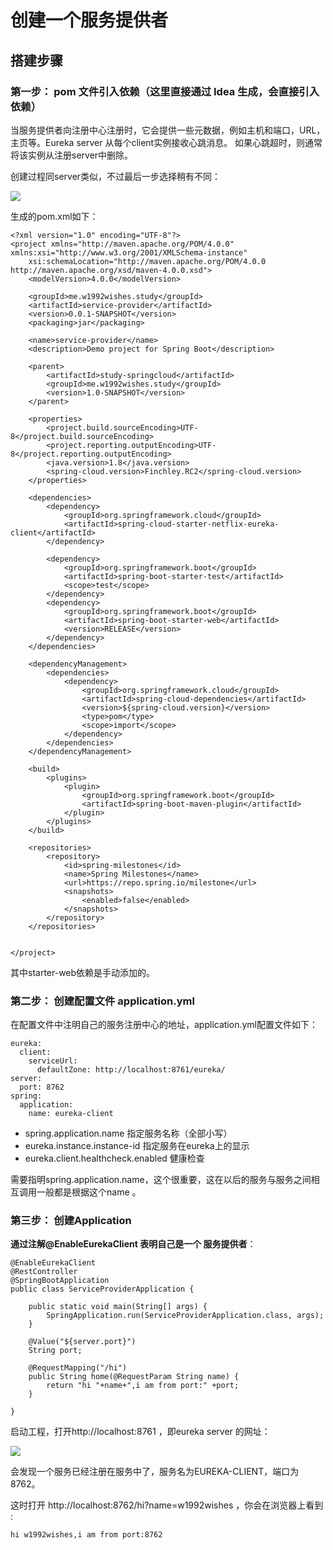 # 创建一个服务提供者 

## 搭建步骤

### 第一步： pom 文件引入依赖（这里直接通过 Idea 生成，会直接引入依赖）

当服务提供者向注册中心注册时，它会提供一些元数据，例如主机和端口，URL，主页等。Eureka server 从每个client实例接收心跳消息。 如果心跳超时，则通常将该实例从注册server中删除。

创建过程同server类似，不过最后一步选择稍有不同：

![](http://p9hx3bbrj.bkt.clouddn.com/springcloud_05.jpg)

生成的pom.xml如下：

```
<?xml version="1.0" encoding="UTF-8"?>
<project xmlns="http://maven.apache.org/POM/4.0.0" xmlns:xsi="http://www.w3.org/2001/XMLSchema-instance"
	xsi:schemaLocation="http://maven.apache.org/POM/4.0.0 http://maven.apache.org/xsd/maven-4.0.0.xsd">
	<modelVersion>4.0.0</modelVersion>

	<groupId>me.w1992wishes.study</groupId>
	<artifactId>service-provider</artifactId>
	<version>0.0.1-SNAPSHOT</version>
	<packaging>jar</packaging>

	<name>service-provider</name>
	<description>Demo project for Spring Boot</description>

	<parent>
		<artifactId>study-springcloud</artifactId>
		<groupId>me.w1992wishes.study</groupId>
		<version>1.0-SNAPSHOT</version>
	</parent>

	<properties>
		<project.build.sourceEncoding>UTF-8</project.build.sourceEncoding>
		<project.reporting.outputEncoding>UTF-8</project.reporting.outputEncoding>
		<java.version>1.8</java.version>
		<spring-cloud.version>Finchley.RC2</spring-cloud.version>
	</properties>

	<dependencies>
		<dependency>
			<groupId>org.springframework.cloud</groupId>
			<artifactId>spring-cloud-starter-netflix-eureka-client</artifactId>
		</dependency>

		<dependency>
			<groupId>org.springframework.boot</groupId>
			<artifactId>spring-boot-starter-test</artifactId>
			<scope>test</scope>
		</dependency>
		<dependency>
			<groupId>org.springframework.boot</groupId>
			<artifactId>spring-boot-starter-web</artifactId>
			<version>RELEASE</version>
		</dependency>
	</dependencies>

	<dependencyManagement>
		<dependencies>
			<dependency>
				<groupId>org.springframework.cloud</groupId>
				<artifactId>spring-cloud-dependencies</artifactId>
				<version>${spring-cloud.version}</version>
				<type>pom</type>
				<scope>import</scope>
			</dependency>
		</dependencies>
	</dependencyManagement>

	<build>
		<plugins>
			<plugin>
				<groupId>org.springframework.boot</groupId>
				<artifactId>spring-boot-maven-plugin</artifactId>
			</plugin>
		</plugins>
	</build>

	<repositories>
		<repository>
			<id>spring-milestones</id>
			<name>Spring Milestones</name>
			<url>https://repo.spring.io/milestone</url>
			<snapshots>
				<enabled>false</enabled>
			</snapshots>
		</repository>
	</repositories>


</project>
```

其中starter-web依赖是手动添加的。

### 第二步： 创建配置文件 application.yml

在配置文件中注明自己的服务注册中心的地址，application.yml配置文件如下：

```
eureka:
  client:
    serviceUrl:
      defaultZone: http://localhost:8761/eureka/
server:
  port: 8762
spring:
  application:
    name: eureka-client
```

* spring.application.name 指定服务名称（全部小写）
* eureka.instance.instance-id 指定服务在eureka上的显示
* eureka.client.healthcheck.enabled 健康检查

需要指明spring.application.name，这个很重要，这在以后的服务与服务之间相互调用一般都是根据这个name 。

### 第三步： 创建Application

**通过注解@EnableEurekaClient 表明自己是一个 服务提供者**：

```
@EnableEurekaClient
@RestController
@SpringBootApplication
public class ServiceProviderApplication {

	public static void main(String[] args) {
		SpringApplication.run(ServiceProviderApplication.class, args);
	}

	@Value("${server.port}")
	String port;

	@RequestMapping("/hi")
	public String home(@RequestParam String name) {
		return "hi "+name+",i am from port:" +port;
	}

}
```

启动工程，打开http://localhost:8761 ，即eureka server 的网址：

![](http://p9hx3bbrj.bkt.clouddn.com/springcloud_06.jpg)

会发现一个服务已经注册在服务中了，服务名为EUREKA-CLIENT，端口为8762。

这时打开 http://localhost:8762/hi?name=w1992wishes ，你会在浏览器上看到 :

    hi w1992wishes,i am from port:8762